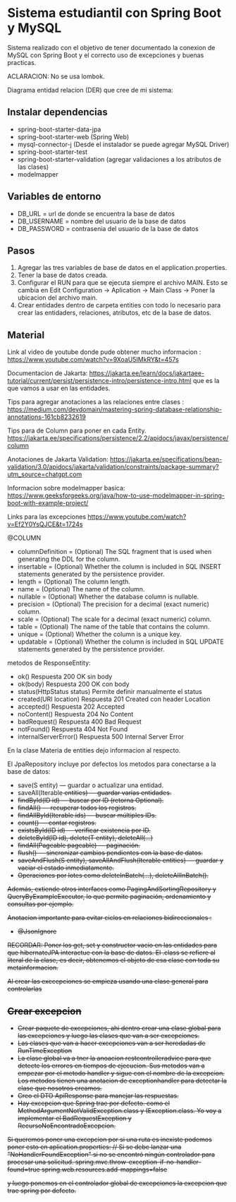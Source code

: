 # Sistema estudiantil con Spring Boot y MySQL

Sistema realizado con el objetivo de tener documentado la conexion de MySQL con Spring Boot
y el correcto uso de excepciones y buenas practicas.

ACLARACION: No se usa lombok.

Diagrama entidad relacion (DER) que cree de mi sistema:


## Instalar dependencias
* spring-boot-starter-data-jpa 
* spring-boot-starter-web (Spring Web)
* mysql-connector-j (Desde el instalador se puede agregar MySQL Driver)
* spring-boot-starter-test
* spring-boot-starter-validation (agregar validaciones a los atributos de las clases)
* modelmapper

## Variables de entorno
* DB_URL = url de donde se encuentra la base de datos
* DB_USERNAME = nombre del usuario de la base de datos
* DB_PASSWORD = contrasenia del usuario de la base de datos

## Pasos
1. Agregar las tres variables de base de 
datos en el application.properties.
2. Tener la base de datos creada. 
3. Configurar el RUN para que se ejecuta siempre el archivo MAIN. Esto
se cambia en Edit Configuration -> Aplication -> Main Class -> Poner la ubicacion del archivo main.
4. Crear entidades dentro de carpeta entities con todo lo necesario para crear
las entidaders, relaciones, atributos, etc de la base de datos.


## Material 
Link al video de youtube donde pude obtener mucho informacion :
https://www.youtube.com/watch?v=9XoaU5IMkRY&t=457s

Documentacion de Jakarta:
https://jakarta.ee/learn/docs/jakartaee-tutorial/current/persist/persistence-intro/persistence-intro.html
que es la que vamos a usar en las entidades.

Tips para agregar anotaciones a las relaciones entre clases :
https://medium.com/devdomain/mastering-spring-database-relationship-annotations-161cb8232619

Tips para de Column para poner en cada Entity.
https://jakarta.ee/specifications/persistence/2.2/apidocs/javax/persistence/column

Anotaciones de Jakarta Validation:
https://jakarta.ee/specifications/bean-validation/3.0/apidocs/jakarta/validation/constraints/package-summary?utm_source=chatgpt.com 

Informacion sobre modelmapper basica:
https://www.geeksforgeeks.org/java/how-to-use-modelmapper-in-spring-boot-with-example-project/

Links para las excepciones 
https://www.youtube.com/watch?v=Ef2Y0YsQJCE&t=1724s

@COLUMN
*   columnDefinition = (Optional) The SQL fragment that is used when generating the DDL for the column.
* 	insertable = (Optional) Whether the column is included in SQL INSERT statements generated by the persistence provider.
* 	length = (Optional) The column length.
*   name = (Optional) The name of the column.
*   nullable = (Optional) Whether the database column is nullable.
*   precision = (Optional) The precision for a decimal (exact numeric) column.
*   scale = (Optional) The scale for a decimal (exact numeric) column.
*   table = (Optional) The name of the table that contains the column.
*   unique = (Optional) Whether the column is a unique key.
*   updatable = (Optional) Whether the column is included in SQL UPDATE statements generated by the persistence provider.

metodos de ResponseEntity:
* ok()	Respuesta 200 OK sin body
* ok(body)	Respuesta 200 OK con body
* status(HttpStatus status)	Permite definir manualmente el status
* created(URI location)	Respuesta 201 Created con header Location
* accepted()	Respuesta 202 Accepted
* noContent()	Respuesta 204 No Content
* badRequest()	Respuesta 400 Bad Request
* notFound()	Respuesta 404 Not Found
* internalServerError()	Respuesta 500 Internal Server Error

En la clase Materia de entities dejo informacion al respecto.

El JpaRepository incluye por defectos los metodos para conectarse a la base de datos:

* save(S entity) — guardar o actualizar una entidad.
* saveAll(Iterable<S> entities) — guardar varias entidades.
* findById(ID id) — buscar por ID (retorna Optional<T>).
* findAll() — recuperar todos los registros.
* findAllById(Iterable<ID> ids) — buscar múltiples IDs.
* count() — contar registros.
* existsById(ID id) — verificar existencia por ID.
* deleteById(ID id), delete(T entity), deleteAll(...)
* findAll(Pageable pageable) — paginación.
* flush() — sincronizar cambios pendientes con la base de datos.
* saveAndFlush(S entity), saveAllAndFlush(Iterable<S> entities) — guardar y vaciar el estado inmediatamente.
* Operaciones por lotes como deleteInBatch(...), deleteAllInBatch().

Además, extiende otros interfaces como PagingAndSortingRepository y QueryByExampleExecutor, lo que permite paginación, ordenamiento y consultas por ejemplo.

Anotacion importante para evitar ciclos en relaciones bidireccionales : 
* @JsonIgnore

RECORDAR:
Poner los get, set y constructor vacio en las entidades para que hibernateJPA
interactue con la base de datos.
El .class se refiere al literal de la clase, es decir, obtenemos el objeto de esa clase con toda su metainformacion.

Al crear las exccepciones se empieza usando una clase general para controlarlas

## Crear excepcion
* Crear paquete de excepciones, ahi dentro crear una clase global para las excepciones y luego las clases que 
van a ser excepciones.
* Las clases que van a hacer excepciones van a ser heredadas de RunTimeException 
* La clase global va a tner la anoacion restcontrolleradvice para que detecte los errores en tiempos de ejecucion.
Sus metodos van a empezar por el metodo handler y sigue con el nombre de la excepcion. Los metodos tienen una anotacion de 
exceptionhandler para detectar la clase que nosotros creamos.
* Creo el DTO ApiResponse para manejar las respuestas.
* Hay excepcion que Spring trae por defecto. como el MethodArgumentNotValidException.class y (Exception.class. Yo voy a implementar
el BadRequestException y RecursoNoEncontradoExcepcion.

Si queremos poner una excepcion por si una ruta es inexiste podemos poner esto en aplication.properties:
// Si se debe lanzar una "NoHandlerFoundException" si no se encontró ningún controlador para procesar una solicitud.
spring.mvc.throw-exception-if-no-handler-found=true
spring.web.resources.add-mappings=false

y luego ponemos en el controlador global de excepciones la excepcion que trae spring por defecto.
